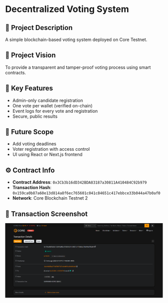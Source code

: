 # Decentralized Voting System

## 📜 Project Description
A simple blockchain-based voting system deployed on Core Testnet.

## 🌟 Project Vision
To provide a transparent and tamper-proof voting process using smart contracts.

## 🔑 Key Features
- Admin-only candidate registration
- One vote per wallet (verified on-chain)
- Event logs for every vote and registration
- Secure, public results

## 🔮 Future Scope
- Add voting deadlines
- Voter registration with access control
- UI using React or Next.js frontend

## ⚙️ Contract Info
- **Contract Address**: `0x3Cb3b16dD342BDA83187a30811A410484C92b979`
- **Transaction Hash**: `0x159ca0b87a60e13d814a8f6ec765601c041c84651c417ebbce33b044a47b0af0`
- **Network**: Core Blockchain Testnet 2

## 📸 Transaction Screenshot
![Deployment Screenshot](transaction.png)


